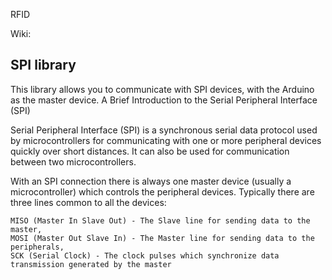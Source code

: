 RFID


Wiki:

## SPI library

This library allows you to communicate with SPI devices, with the Arduino as the master device.
A Brief Introduction to the Serial Peripheral Interface (SPI)

Serial Peripheral Interface (SPI) is a synchronous serial data protocol used by microcontrollers for communicating with one or more peripheral devices quickly over short distances. It can also be used for communication between two microcontrollers.

With an SPI connection there is always one master device (usually a microcontroller) which controls the peripheral devices. Typically there are three lines common to all the devices:

    MISO (Master In Slave Out) - The Slave line for sending data to the master,
    MOSI (Master Out Slave In) - The Master line for sending data to the peripherals,
    SCK (Serial Clock) - The clock pulses which synchronize data transmission generated by the master 
